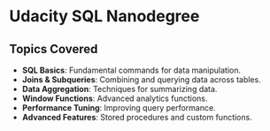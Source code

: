 # Udacity SQL Nanodegree

## Topics Covered

- **SQL Basics**: Fundamental commands for data manipulation.
- **Joins & Subqueries**: Combining and querying data across tables.
- **Data Aggregation**: Techniques for summarizing data.
- **Window Functions**: Advanced analytics functions.
- **Performance Tuning**: Improving query performance.
- **Advanced Features**: Stored procedures and custom functions.
